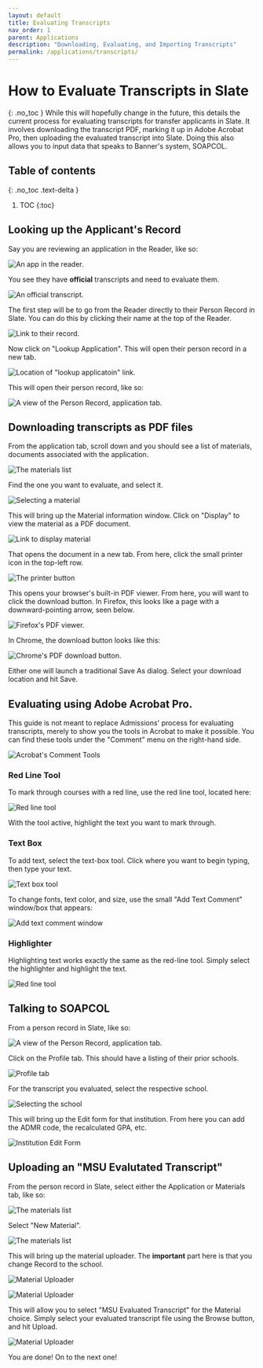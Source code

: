```yaml
---
layout: default
title: Evaluating Transcripts
nav_order: 1
parent: Applications
description: "Downloading, Evaluating, and Importing Transcripts"
permalink: /applications/transcripts/
---
```


# How to Evaluate Transcripts in Slate
{: .no_toc }
While this will hopefully change in the future, this details the current process for evaluating transcripts for transfer applicants in Slate. It involves downloading the transcript PDF, marking it up in Adobe Acrobat Pro, then uploading the evaluated transcript into Slate. Doing this also allows you to input data that speaks to Banner's system, SOAPCOL.

## Table of contents
{: .no_toc .text-delta }

1. TOC
{:toc}

## Looking up the Applicant's Record
Say you are reviewing an application in the Reader, like so:

![An app in the reader.]({{site.url}}{{site.baseurl}}/assets/images/applications/evaluating-transcripts/reader.png)

You see they have **official** transcripts and need to evaluate them.

![An official transcript.]({{site.url}}{{site.baseurl}}/assets/images/applications/evaluating-transcripts/example_transcripts.png)

The first step will be to go from the Reader directly to their Person Record in Slate. You can do this by clicking their name at the top of the Reader.

![Link to their record.]({{site.url}}{{site.baseurl}}/assets/images/applications/evaluating-transcripts/record_link.png)

Now click on "Lookup Application". This will open their person record in a new tab.

![Location of "lookup applicatoin" link.]({{site.url}}{{site.baseurl}}/assets/images/applications/evaluating-transcripts/applicant_link.png)

This will open their person record, like so:

![A view of the Person Record, application tab.]({{site.url}}{{site.baseurl}}/assets/images/applications/evaluating-transcripts/application_view.png)

## Downloading transcripts as PDF files
From the application tab, scroll down and you should see a list of materials, documents associated with the application.

![The materials list]({{site.url}}{{site.baseurl}}/assets/images/applications/evaluating-transcripts/materials_list.png)

Find the one you want to evaluate, and select it.

![Selecting a material]({{site.url}}{{site.baseurl}}/assets/images/applications/evaluating-transcripts/material_selection.png)

This will bring up the Material information window. Click on "Display" to view the material as a PDF document.

![Link to display material]({{site.url}}{{site.baseurl}}/assets/images/applications/evaluating-transcripts/display_button.png)

That opens the document in a new tab. From here, click the small printer icon in the top-left row.

![The printer button]({{site.url}}{{site.baseurl}}/assets/images/applications/evaluating-transcripts/printer_button.png)

This opens your browser's built-in PDF viewer. From here, you will want to click the download button. In Firefox, this looks like a page with a downward-pointing arrow, seen below.

![Firefox's PDF viewer.]({{site.url}}{{site.baseurl}}/assets/images/applications/evaluating-transcripts/downloading_pdf.png)

In Chrome, the download button looks like this:

![Chrome's PDF download button.]({{site.url}}{{site.baseurl}}/assets/images/applications/evaluating-transcripts/chrome_pdf_button.png)

Either one will launch a traditional Save As dialog. Select your download location and hit Save.

## Evaluating using Adobe Acrobat Pro.
This guide is not meant to replace Admissions' process for evaluating transcripts, merely to show you the tools in Acrobat to make it possible. You can find these tools under the "Comment" menu on the right-hand side.

![Acrobat's Comment Tools]({{site.url}}{{site.baseurl}}/assets/images/applications/evaluating-transcripts/comment_tools.png)

### Red Line Tool
To mark through courses with a red line, use the red line tool, located here:

![Red line tool]({{site.url}}{{site.baseurl}}/assets/images/applications/evaluating-transcripts/red_line.png)

With the tool active, highlight the text you want to mark through.

### Text Box
To add text, select the text-box tool. Click where you want to begin typing, then type your text.

![Text box tool]({{site.url}}{{site.baseurl}}/assets/images/applications/evaluating-transcripts/text_box.png)

To change fonts, text color, and size, use the small "Add Text Comment" window/box that appears:

![Add text comment window]({{site.url}}{{site.baseurl}}/assets/images/applications/evaluating-transcripts/add_text_comment.png)

### Highlighter
Highlighting text works exactly the same as the red-line tool. Simply select the highlighter and highlight the text.

![Red line tool]({{site.url}}{{site.baseurl}}/assets/images/applications/evaluating-transcripts/highlighter.png)

## Talking to SOAPCOL
From a person record in Slate, like so:

![A view of the Person Record, application tab.]({{site.url}}{{site.baseurl}}/assets/images/applications/evaluating-transcripts/application_view.png)

Click on the Profile tab. This should have a listing of their prior schools.

![Profile tab]({{site.url}}{{site.baseurl}}/assets/images/applications/evaluating-transcripts/person_record_profile_tab.png)

For the transcript you evaluated, select the respective school.

![Selecting the school]({{site.url}}{{site.baseurl}}/assets/images/applications/evaluating-transcripts/select_school.png)

This will bring up the Edit form for that institution. From here you can add the ADMR code, the recalculated GPA, etc.

![Institution Edit Form]({{site.url}}{{site.baseurl}}/assets/images/applications/evaluating-transcripts/institution_edit_form.png)

## Uploading an "MSU Evalutated Transcript"
From the person record in Slate, select either the Application or Materials tab, like so:

![The materials list]({{site.url}}{{site.baseurl}}/assets/images/applications/evaluating-transcripts/materials_list.png)

Select "New Material".

![The materials list]({{site.url}}{{site.baseurl}}/assets/images/applications/evaluating-transcripts/new_material.png)

This will bring up the material uploader. The **important** part here is that you change Record to the school.

![Material Uploader]({{site.url}}{{site.baseurl}}/assets/images/applications/evaluating-transcripts/material_uploader.png)

![Material Uploader]({{site.url}}{{site.baseurl}}/assets/images/applications/evaluating-transcripts/material_uploader_select.png)

This will allow you to select "MSU Evaluated Transcript" for the Material choice. Simply select your evaluated transcript file using the Browse button, and hit Upload.

![Material Uploader]({{site.url}}{{site.baseurl}}/assets/images/applications/evaluating-transcripts/material_uploader_done.png)

You are done! On to the next one!
